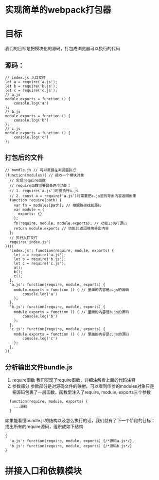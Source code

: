 # 实现简单的webpack打包器

# 目标
我们的目标是把模块化的源码，打包成浏览器可以执行的代码
## 源码：
```
// index.js 入口文件
let a = require('a.js');
let b = require('b.js');
let c = require('c.js');
// a.js
module.exports = function () {
    console.log('a')
};
// b.js
module.exports = function () {
    console.log('b')
};
// c.js
module.exports = function () {
    console.log('c')
};
```
## 打包后的文件
```
// bundle.js // 可以直接在浏览器执行
(function(modules){ // 接收一个模块对象
  // 实现require函数
  // require函数需要具备两个功能：
  // 1. require('a.js')时要执行a.js
  // 2. const a = require('a.js')时需要把a.js里的导出内容返回出来
  function require(path) {
    var fn = modules[path]; // 根据路径找到源码
    var module = {
      exports: {}
    };
    fn(require, module, module.exports); // 功能1:执行源码
    return module.exports // 功能2:返回模块导出内容
  };
  // 执行入口文件
  require('index.js')
})({
  'index.js': function(require, module, exports) {
    let a = require('a.js');
    let b = require('b.js');
    let c = require('c.js');
    a();
    b();
    c();
  },
  'a.js': function(require, module, exports) {
    module.exports = function () { // 里面的内容是a.js的源码
        console.log('a')
    };
  },
  'b.js': function(require, module, exports) {
    module.exports = function () { // 里面的内容是b.js的源码
        console.log('b')
    };
  },
  'c.js': function(require, module, exports) {
    module.exports = function () { // 里面的内容是c.js的源码
        console.log('c')
    };
  },
})
```
## 分析输出文件bundle.js
1. require函数
我们实现了require函数，详细注解看上面的代码注释
2. 参数部分
参数部分是对源码文件的映射。可以看到传参的modules对象只是把源码包裹了一层函数，函数里注入了require, module, exports三个参数
```
  function(require, module, exports) {
    ...源码
  }
```
如果能看懂bundle.js的结构以及怎么执行的话，我们就有了下一个阶段的目标：
找出所有的require源码，组织成如下结构
```
{
  'a.js': function(require, module, exports) {/*源码a.js*/},
  'b.js': function(require, module, exports) {/*源码b.js*/}
}
```

# 拼接入口和依赖模块